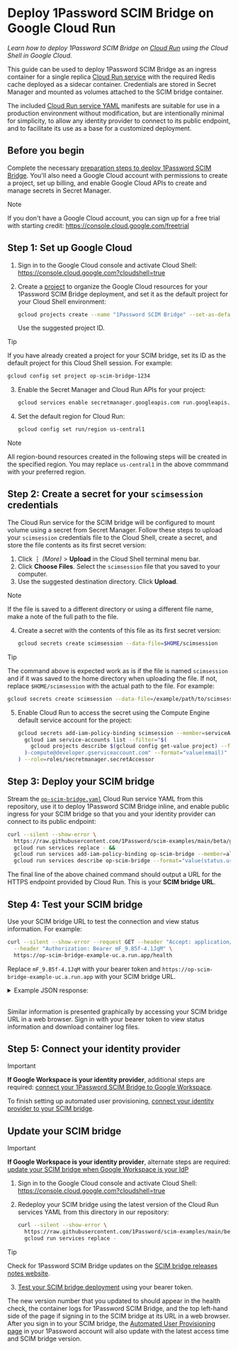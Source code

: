 # Deploy 1Password SCIM Bridge on Google Cloud Run

_Learn how to deploy 1Password SCIM Bridge on [Cloud Run](https://cloud.google.com/run/docs/overview/what-is-cloud-run) using the Cloud Shell in Google Cloud._

This guide can be used to deploy 1Password SCIM Bridge as an ingress container for a single replica [Cloud Run service](https://cloud.google.com/run/docs/overview/what-is-cloud-run#services) with the required Redis cache deployed as a sidecar container. Credentials are stored in Secret Manager and mounted as volumes attached to the SCIM bridge container.
  
The included [Cloud Run service YAML](https://cloud.google.com/run/docs/reference/yaml/v1#service) manifests are suitable for use in a production environment without modification, but are intentionally minimal for simplicity, to allow any identity provider to connect to its public endpoint, and to facilitate its use as a base for a customized deployment.

## Before you begin

Complete the necessary [preparation steps to deploy 1Password SCIM Bridge](/PREPARATION.md). You'll also need a Google Cloud account with permissions to create a project, set up billing, and enable Google Cloud APIs to create and manage secrets in Secret Manager.

> [!NOTE]
> If you don't have a Google Cloud account, you can sign up for a free trial with starting credit: <https://console.cloud.google.com/freetrial>

## Step 1: Set up Google Cloud

1. Sign in to the Google Cloud console and activate Cloud Shell: <https://console.cloud.google.com?cloudshell=true>
2. Create a [project](https://cloud.google.com/docs/overview#projects) to organize the Google Cloud resources for your 1Password SCIM Bridge deployment, and set it as the default project for your Cloud Shell environment:

    ```sh
    gcloud projects create --name "1Password SCIM Bridge" --set-as-default
    ```

    Use the suggested project ID.

> [!TIP]
> If you have already created a project for your SCIM bridge, set its ID as the default project for this Cloud Shell session. For example:
>
> ```sh
> gcloud config set project op-scim-bridge-1234
> ```

3. Enable the Secret Manager and Cloud Run APIs for your project:

    ```sh
    gcloud services enable secretmanager.googleapis.com run.googleapis.com
    ```

4. Set the default region for Cloud Run:

    ```sh
    gcloud config set run/region us-central1
    ```

> [!NOTE]
> All region-bound resources created in the following steps will be created in the specified region. You may replace `us-central1` in the above commmand with your preferred region.

## Step 2: Create a secret for your `scimsession` credentials

The Cloud Run service for the SCIM bridge will be configured to mount volume using a secret from Secret Manager. Follow these steps to upload your `scimsession` credentials file to the Cloud Shell, create a secret, and store the file contents as its first secret version:

1. Click **⋮** _(More)_ > **Upload** in the Cloud Shell terminal menu bar.
2. Click **Choose Files**. Select the `scimsession` file that you saved to your computer.
3. Use the suggested destination directory. Click **Upload**.
> [!NOTE]
> If the file is saved to a different directory or using a different file name, make a note of the full path to
> the file.
4. Create a secret with the contents of this file as its first secret version:

    ```sh
    gcloud secrets create scimsession --data-file=$HOME/scimsession
    ```

> [!TIP]
> The command above is expected work as is if the file is named `scimsession` and if it was saved to the home
> directory when uploading the file. If not, replace `$HOME/scimsession` with the actual path to the file. For
> example:
>
> ```sh
> gcloud secrets create scimsession --data-file=/example/path/to/scimsession.file
> ```

5. Enable Cloud Run to access the secret using the Compute Engine default service account for the project:

    ```sh
    gcloud secrets add-iam-policy-binding scimsession --member=serviceAccount:$(
      gcloud iam service-accounts list --filter="$(
        gcloud projects describe $(gcloud config get-value project) --format='value(projectNumber)'
      )-compute@developer.gserviceaccount.com" --format="value(email)"
    ) --role=roles/secretmanager.secretAccessor
    ```

## Step 3: Deploy your SCIM bridge

Stream the [`op-scim-bridge.yaml`](./op-scim-bridge.yaml) Cloud Run service YAML from this repository, use it to deploy 1Password SCIM Bridge inline, and enable public ingress for your SCIM bridge so that you and your identity provider can connect to its public endpoint:

```sh
curl --silent --show-error \
  https://raw.githubusercontent.com/1Password/scim-examples/main/beta/google-cloud-run/op-scim-bridge.yaml |
  gcloud run services replace - &&
  gcloud run services add-iam-policy-binding op-scim-bridge --member=allUsers --role=roles/run.invoker &&
  gcloud run services describe op-scim-bridge --format="value(status.url)"
```

The final line of the above chained command should output a URL for the HTTPS endpoint provided by Cloud Run. This is your **SCIM bridge URL**.

## Step 4: Test your SCIM bridge

Use your SCIM bridge URL to test the connection and view status information. For example:

```sh
curl --silent --show-error --request GET --header "Accept: application/json" \
  --header "Authorization: Bearer mF_9.B5f-4.1JqM" \
  https://op-scim-bridge-example-uc.a.run.app/health
```

Replace `mF_9.B5f-4.1JqM` with your bearer token and `https://op-scim-bridge-example-uc.a.run.app` with your SCIM bridge URL.

<details>
<summary>Example JSON response:</summary>

```json
{
  "build": "209031",
  "version": "2.9.3",
  "reports": [
    {
      "source": "ConfirmationWatcher",
      "time": "2024-04-25T14:06:09Z",
      "expires": "2024-04-25T14:16:09Z",
      "state": "healthy"
    },
    {
      "source": "RedisCache",
      "time": "2024-04-25T14:06:09Z",
      "expires": "2024-04-25T14:16:09Z",
      "state": "healthy"
    },
    {
      "source": "SCIMServer",
      "time": "2024-04-25T14:06:56Z",
      "expires": "2024-04-25T14:16:56Z",
      "state": "healthy"
    },
    {
      "source": "StartProvisionWatcher",
      "time": "2024-04-25T14:06:09Z",
      "expires": "2024-04-25T14:16:09Z",
      "state": "healthy"
    }
  ],
  "retrievedAt": "2024-04-25T14:06:56Z"
}
```

</details>
<br />

Similar information is presented graphically by accessing your SCIM bridge URL in a web browser. Sign in with your bearer token to view status information and download container log files.

## Step 5: Connect your identity provider

> [!IMPORTANT]
> **If Google Workspace is your identity provider**, additional steps are required: [connect your 1Password SCIM Bridge to Google Workspace](./google-workspace/README.md).

To finish setting up automated user provisioning, [connect your identity provider to your SCIM bridge](https://support.1password.com/scim/#step-3-connect-your-identity-provider).

## Update your SCIM bridge

> [!IMPORTANT]
> **If Google Workspace is your identity provider**, alternate steps are required: [update your SCIM bridge when Google Workspace is your IdP](./google-workspace/README.md#update-your-scim-bridge-when-google-workspace-is-your-idp)

1. Sign in to the Google Cloud console and activate Cloud Shell: <https://console.cloud.google.com?cloudshell=true>

2. Redeploy your SCIM bridge using the latest version of the Cloud Run services YAML from this directory in our repository:

    ```sh
    curl --silent --show-error \
      https://raw.githubusercontent.com/1Password/scim-examples/main/beta/google-cloud-run/op-scim-bridge.yaml |
      gcloud run services replace -
    ```

> [!TIP]
> Check for 1Password SCIM Bridge updates on the [SCIM bridge releases notes website](https://releases.1password.com/provisioning/scim-bridge/).
3. [Test your SCIM bridge deployment](#step-4-test-your-scim-bridge) using your bearer token.

The new version number that you updated to should appear in the health check, the container logs for 1Password SCIM Bridge, and the top left-hand side of the page if signing in to the SCIM bridge at its URL in a web browser. After you sign in to your SCIM bridge, the [Automated User Provisioning page](https://start.1password.com/integrations/provisioning/) in your 1Password account will also update with the latest access time and SCIM bridge version.
